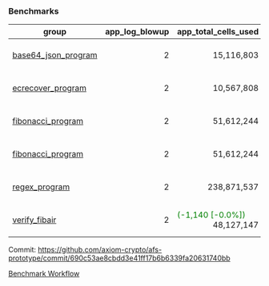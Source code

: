 ### Benchmarks
| group | app_log_blowup | app_total_cells_used | app_total_cycles | app_total_proof_time_ms | leaf_log_blowup | leaf_total_cells_used | leaf_total_cycles | leaf_total_proof_time_ms | max_segment_length | instance | alloc |
|---|---|---|---|---|---|---|---|---|---|---|---|
| [ base64_json_program ](https://github.com/axiom-crypto/afs-prototype/blob/gh-pages/benchmarks-pr/1002/individual/base64_json-690c53ae8cbdd3e41ff17b6b6339fa20631740bb.md) | <div style='text-align: right'> 2 </div>  | <div style='text-align: right'> 15,116,803 </div>  | <div style='text-align: right'> 217,347 </div>  | <span style='color: green'>(-25.0 [-1.3%])</span><div style='text-align: right'> 1,929.0 </div>  | <div style='text-align: right'> 2 </div>  | <span style='color: red'>(+55,850 [+0.0%])</span><div style='text-align: right'> 294,987,909 </div>  | <span style='color: red'>(+5,102 [+0.1%])</span><div style='text-align: right'> 6,788,722 </div>  | <span style='color: red'>(+40.0 [+0.2%])</span><div style='text-align: right'> 25,690.0 </div>  | 1048476 | 64cpu-linux-arm64 | mimalloc |
| [ ecrecover_program ](https://github.com/axiom-crypto/afs-prototype/blob/gh-pages/benchmarks-pr/1002/individual/ecrecover-690c53ae8cbdd3e41ff17b6b6339fa20631740bb.md) | <div style='text-align: right'> 2 </div>  | <div style='text-align: right'> 10,567,808 </div>  | <div style='text-align: right'> 106,444 </div>  | <span style='color: green'>(-26.0 [-1.4%])</span><div style='text-align: right'> 1,786.0 </div>  | <div style='text-align: right'> - </div>  | <div style='text-align: right'> - </div>  | <div style='text-align: right'> - </div>  | <div style='text-align: right'> - </div>  | 1048476 | 64cpu-linux-arm64 | mimalloc |
| [ fibonacci_program ](https://github.com/axiom-crypto/afs-prototype/blob/gh-pages/benchmarks-pr/1002/individual/fibonacci-690c53ae8cbdd3e41ff17b6b6339fa20631740bb.md) | <div style='text-align: right'> 2 </div>  | <div style='text-align: right'> 51,612,244 </div>  | <div style='text-align: right'> 1,500,137 </div>  | <span style='color: green'>(-6.0 [-0.1%])</span><div style='text-align: right'> 5,178.0 </div>  | <div style='text-align: right'> 2 </div>  | <span style='color: green'>(-23,620 [-0.0%])</span><div style='text-align: right'> 144,198,373 </div>  | <span style='color: green'>(-2,103 [-0.1%])</span><div style='text-align: right'> 3,516,889 </div>  | <span style='color: red'>(+118.0 [+0.9%])</span><div style='text-align: right'> 13,186.0 </div>  | 1048476 | 64cpu-linux-arm64 | mimalloc |
| [ fibonacci_program ](https://github.com/axiom-crypto/afs-prototype/blob/gh-pages/benchmarks-pr/1002/individual/fibonacci-690c53ae8cbdd3e41ff17b6b6339fa20631740bb.md) | <div style='text-align: right'> 2 </div>  | <div style='text-align: right'> 51,612,244 </div>  | <div style='text-align: right'> 1,500,137 </div>  | <span style='color: green'>(-6.0 [-0.1%])</span><div style='text-align: right'> 5,178.0 </div>  | <div style='text-align: right'> 2 </div>  | <span style='color: green'>(-23,620 [-0.0%])</span><div style='text-align: right'> 144,198,373 </div>  | <span style='color: green'>(-2,103 [-0.1%])</span><div style='text-align: right'> 3,516,889 </div>  | <span style='color: red'>(+118.0 [+0.9%])</span><div style='text-align: right'> 13,186.0 </div>  | 1048476 | 64cpu-linux-arm64 | mimalloc |
| [ regex_program ](https://github.com/axiom-crypto/afs-prototype/blob/gh-pages/benchmarks-pr/1002/individual/regex-690c53ae8cbdd3e41ff17b6b6339fa20631740bb.md) | <div style='text-align: right'> 2 </div>  | <div style='text-align: right'> 238,871,537 </div>  | <div style='text-align: right'> 4,190,904 </div>  | <span style='color: green'>(-108.0 [-0.7%])</span><div style='text-align: right'> 16,117.0 </div>  | <div style='text-align: right'> 2 </div>  | <span style='color: green'>(-650 [-0.0%])</span><div style='text-align: right'> 315,452,927 </div>  | <span style='color: green'>(-142 [-0.0%])</span><div style='text-align: right'> 7,322,532 </div>  | <span style='color: green'>(-422.0 [-1.6%])</span><div style='text-align: right'> 26,686.0 </div>  | 1048476 | 64cpu-linux-arm64 | mimalloc |
| [ verify_fibair ](https://github.com/axiom-crypto/afs-prototype/blob/gh-pages/benchmarks-pr/1002/individual/verify_fibair-690c53ae8cbdd3e41ff17b6b6339fa20631740bb.md) | <div style='text-align: right'> 2 </div>  | <span style='color: green'>(-1,140 [-0.0%])</span><div style='text-align: right'> 48,127,147 </div>  | <span style='color: green'>(-65 [-0.0%])</span><div style='text-align: right'> 198,582 </div>  | <span style='color: red'>(+27.0 [+0.9%])</span><div style='text-align: right'> 2,938.0 </div>  | <div style='text-align: right'> - </div>  | <div style='text-align: right'> - </div>  | <div style='text-align: right'> - </div>  | <div style='text-align: right'> - </div>  | 1048476 | 64cpu-linux-arm64 | mimalloc |


Commit: https://github.com/axiom-crypto/afs-prototype/commit/690c53ae8cbdd3e41ff17b6b6339fa20631740bb

[Benchmark Workflow](https://github.com/axiom-crypto/afs-prototype/actions/runs/12286112286)
